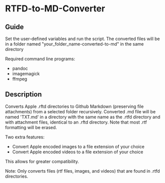 # RTFD-to-MD-Converter

## Guide
Set the user-defined variables and run the script. The converted files will be in a folder named "your_folder_name-converted-to-md" in the same directory

Required command line programs:
- pandoc
- imagemagick
- ffmpeg

## Description
Converts Apple .rftd directories to Github Markdown (preserving file attachments) from a selected folder recursively. Converted .md file will be named 'TXT.md' in a directory with the same name as the .rtfd directory and with attachment files, identical to an .rftd directory. Note that most .rtf formatting will be erased. 

Two extra features:
- Convert Apple encoded images to a file extension of your choice
- Convert Apple encoded videos to a file extension of your choice

This allows for greater compatibility.

Note: Only converts files (rtf files, images, and videos) that are found in .rtfd directories.
